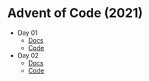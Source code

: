 # Advent of Code (2021)

- Day 01
  - [Docs](https://github.com/urda/advent-of-code/blob/master/docs/advent_days/day_01.md)
  - [Code](https://github.com/urda/advent-of-code/tree/master/src/advent_days/day_01)
- Day 02
  - [Docs](https://github.com/urda/advent-of-code/blob/master/docs/advent_days/day_02.md)
  - [Code](https://github.com/urda/advent-of-code/tree/master/src/advent_days/day_02)
